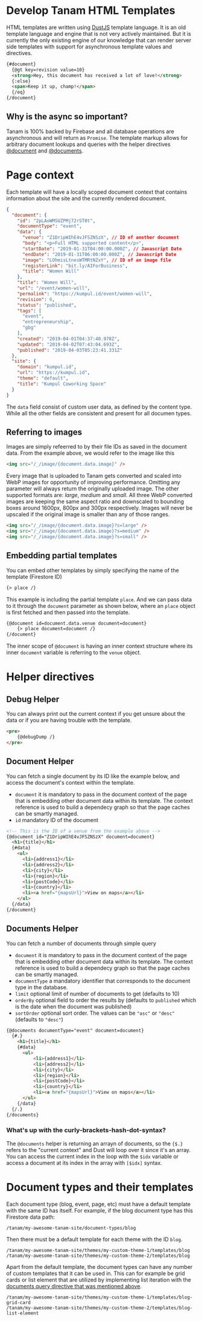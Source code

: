 # Develop Tanam HTML Templates
HTML templates are written using [DustJS](http://www.dustjs.com/) template language.
It is an old template language and engine that is not very actively maintained.
But it is currently the only existing engine of our knowledge that can render server
side templates with support for asynchronous template values and directives.


```html
{#document}
  {@gt key=revision value=10}
  <strong>Hey, this document has received a lot of love!</strong>
  {:else}
  <span>Keep it up, champ!</span>
  {/eq}
{/document}
```

## Why is the async so important?
Tanam is 100% backed by Firebase and all database operations are asynchronous and will
return as `Promise`. The template markup allows for arbitrary document lookups and queries
with the helper directives [@document](#document-helper) and [@documents](#documents-helper).


# Page context
Each template will have a locally scoped document context that contains information
about the site and the currently rendered document.

```json
{
  "document": {
    "id": "2pLAoWMSUZPMj72rST0t",
    "documentType": "event",
    "data": {
      "venue": "Z1DripWIhE4vJFSZNSzX", // ID of another document
      "body": "<p>Full HTML supported content</p>",
      "startDate": "2019-01-31T04:00:00.000Z", // Javascript Date
      "endDate": "2019-01-31T06:00:00.000Z", // Javascript Date
      "image": "LOhmisLtnesWTMRtNZxY", // ID of an image file
      "registerLink": "bit.ly/AIForBusiness",
      "title": "Women Will"
    },
    "title": "Women Will",
    "url": "/event/women-will",
    "permalink": "https://kumpul.id/event/women-will",
    "revision": 6,
    "status": "published",
    "tags": [
      "event",
      "entrepreneurship",
      "gbg"
    ],
    "created": "2019-04-01T04:37:40.978Z",
    "updated": "2019-04-02T07:43:04.693Z",
    "published": "2019-04-03T05:23:41.331Z"
  },
  "site": {
    "domain": "kumpul.id",
    "url": "https://kumpul.id",
    "theme": "default",
    "title": "Kumpul Coworking Space"
  }
}
```

The `data` field consist of custom user data, as defined by the content type. While all the other
fields are consistent and present for all documen types.

## Referring to images
Images are simply refeerred to by their file IDs as saved in the document data. From the example
above, we would refer to the image like this

```html
<img src="/_/image/{document.data.image}" />
```

Every image that is uploaded to Tanam gets converted and scaled into WebP images for opportunity
of improving performance. Omitting any parameter will always return the originally uploaded image.
The other supported formats are: *large*, *medium* and *small*. All three WebP converted images
are keeping the same aspect ratio and downscaled to bounding boxes around 1600px, 800px and 300px
respectively. Images will never be upscaled if the original image is smaller than any of those
ranges.

```html
<img src="/_/image/{document.data.image}?s=large" />
<img src="/_/image/{document.data.image}?s=medium" />
<img src="/_/image/{document.data.image}?s=small" />
```

## Embedding partial templates
You can embed other templates by simply specifying the name of the template (Firestore ID)

```html
{> place /}
```

This example is including the partial template `place`. And we can pass data to it through
the `document` parameter as shown below, where an `place` object is first fetched and then
passed into the template.

```html
{@document id=document.data.venue document=document}
    {> place document=document /}
{/document}
```

The inner scope of `@document` is having an inner context structure where its inner `document`
variable is referring to the `venue` object.

# Helper directives

## Debug Helper
You can always print out the current context if you get unsure about the data or if
you are having trouble with the template.

```html
<pre>
    {@debugDump /}
</pre>
```

## Document Helper
You can fetch a single document by its ID like the example below, and access the document's context within the template.

 - `document` it is mandatory to pass in the document context of the page that is embedding other document
  data within its template. The context reference is used to build a dependecy graph so that the page caches
  can be smartly managed.
 - `id` mandatory ID of the document

```html
<!-- This is the ID of a venue from the example above -->
{@document id="Z1DripWIhE4vJFSZNSzX" document=document}
  <h1>{title}</h1>
  {#data}
    <ul>
      <li>{address1}</li>
      <li>{address2}</li>
      <li>{city}</li>
      <li>{region}</li>
      <li>{postCode}</li>
      <li>{country}</li>
      <li><a href="{mapsUrl}">View on maps</a></li>
    </ul>
  {/data}
{/document}
```


## Documents Helper
You can fetch a number of documents through simple query

 - `document` it is mandatory to pass in the document context of the page that is embedding other document
  data within its template. The context reference is used to build a dependecy graph so that the page caches
  can be smartly managed.
 - `documentType` a mandatory identifier that corresponds to the document type in the database.
 - `limit` optional limit of number of documents to get (defaults to 10)
 - `orderBy` optional field to order the results by (defaults to `published` which is the date when the document was published)
 - `sortOrder` optional sort order. The values can be `"asc"` or `"desc"` (defaults to `"desc"`)

```html
{@documents documentType="event" document=document}
  {#.}
    <h1>{title}</h1>
    {#data}
      <ul>
          <li>{address1}</li>
          <li>{address2}</li>
          <li>{city}</li>
          <li>{region}</li>
          <li>{postCode}</li>
          <li>{country}</li>
          <li><a href="{mapsUrl}">View on maps</a></li>
      </ul>
    {/data}
  {/.}
{/documents}
```

### What's up with the curly-brackets-hash-dot-syntax?
The `@documents` helper is returning an arrayn of documents, so the `{$.}` refers to the "current context"
and Dust will loop over it since it's an array. You can access the current index in the loop with the
`$idx` variable or access a document at its index in the array with `[$idx]` syntax.

# Document types and their templates
Each document type (blog, event, page, etc) must have a default template with the same ID has itself. For example, if the blog document type has this Firestore data path:

```
/tanam/my-awesome-tanam-site/document-types/blog
```

Then there must be a default template for each theme with the ID `blog`.

```
/tanam/my-awesome-tanam-site/themes/my-custom-theme-1/templates/blog
/tanam/my-awesome-tanam-site/themes/my-custom-theme-2/templates/blog
```

Apart from the default template, the document types can have any number of custom templates that it can be used in. This can for example be grid cards or list element that are utilized by implementing
list iteration with the [documents query directive that was mentioned above](#documents-query).

```
/tanam/my-awesome-tanam-site/themes/my-custom-theme-1/templates/blog-grid-card
/tanam/my-awesome-tanam-site/themes/my-custom-theme-2/templates/blog-list-element
```
